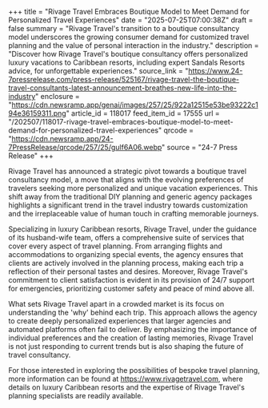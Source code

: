 +++
title = "Rivage Travel Embraces Boutique Model to Meet Demand for Personalized Travel Experiences"
date = "2025-07-25T07:00:38Z"
draft = false
summary = "Rivage Travel's transition to a boutique consultancy model underscores the growing consumer demand for customized travel planning and the value of personal interaction in the industry."
description = "Discover how Rivage Travel's boutique consultancy offers personalized luxury vacations to Caribbean resorts, including expert Sandals Resorts advice, for unforgettable experiences."
source_link = "https://www.24-7pressrelease.com/press-release/525167/rivage-travel-the-boutique-travel-consultants-latest-announcement-breathes-new-life-into-the-industry"
enclosure = "https://cdn.newsramp.app/genai/images/257/25/922a12515e53be93222c194e36159311.png"
article_id = 118017
feed_item_id = 17555
url = "/202507/118017-rivage-travel-embraces-boutique-model-to-meet-demand-for-personalized-travel-experiences"
qrcode = "https://cdn.newsramp.app/24-7PressRelease/qrcode/257/25/gulf6A06.webp"
source = "24-7 Press Release"
+++

<p>Rivage Travel has announced a strategic pivot towards a boutique travel consultancy model, a move that aligns with the evolving preferences of travelers seeking more personalized and unique vacation experiences. This shift away from the traditional DIY planning and generic agency packages highlights a significant trend in the travel industry towards customization and the irreplaceable value of human touch in crafting memorable journeys.</p><p>Specializing in luxury Caribbean resorts, Rivage Travel, under the guidance of its husband-wife team, offers a comprehensive suite of services that cover every aspect of travel planning. From arranging flights and accommodations to organizing special events, the agency ensures that clients are actively involved in the planning process, making each trip a reflection of their personal tastes and desires. Moreover, Rivage Travel's commitment to client satisfaction is evident in its provision of 24/7 support for emergencies, prioritizing customer safety and peace of mind above all.</p><p>What sets Rivage Travel apart in a crowded market is its focus on understanding the 'why' behind each trip. This approach allows the agency to create deeply personalized experiences that larger agencies and automated platforms often fail to deliver. By emphasizing the importance of individual preferences and the creation of lasting memories, Rivage Travel is not just responding to current trends but is also shaping the future of travel consultancy.</p><p>For those interested in exploring the possibilities of bespoke travel planning, more information can be found at <a href='https://www.rivagetravel.com' rel='nofollow' target='_blank'>https://www.rivagetravel.com</a>, where details on luxury Caribbean resorts and the expertise of Rivage Travel's planning specialists are readily available.</p>